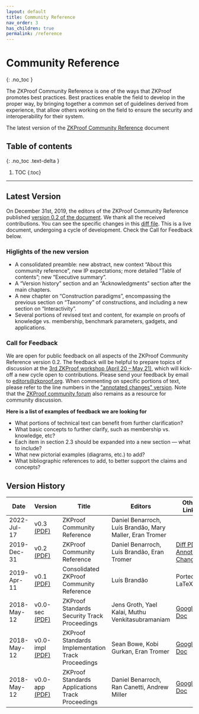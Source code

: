 ```yaml
---
layout: default
title: Community Reference
nav_order: 3
has_children: true
permalink: /reference
---
```


# Community Reference
{: .no_toc }

The ZKProof Community Reference is one of the ways that ZKProof promotes best practices. Best practices enable the field to develop in the proper way, by bringing together a common set of guidelines derived from experience, that allow others working on the field to ensure the security and interoperability for their system. 

The latest version of the [ZKProof Community Reference](/pages/reference/reference.pdf) document


## Table of contents
{: .no_toc .text-delta }

1. TOC
{:toc}

---

## Latest Version

On December 31st, 2019, the editors of the ZKProof Community Reference published [version 0.2 of the document](/pages/reference/reference.pdf). We thank all the received contributions. You can see the specific changes in this [diff file](/pages/reference/diffs/diff-v0.2-from-v0.1.pdf). This is a live document, undergoing a cycle of development. Check the Call for Feedback below.

### Higlights of the new version

- A consolidated preamble: new abstract, new context “About this community reference”, new IP expectations; more detailed “Table of contents”; new “Executive summary”.
- A “Version history” section and an “Acknowledgments” section after the main chapters.
- A new chapter on “Construction paradigms”, encompassing the previous section on “Taxonomy” of constructions, and including a new section on “Interactivity”.
- Several portions of revised text and content, for example on proofs of knowledge vs. membership, benchmark parameters, gadgets, and applications.


### Call for Feedback 
  
We are open for public feedback on all aspects of the ZKProof Community Reference version 0.2. The feedback will be helpful to prepare topics of discussion at the [3rd ZKProof workshop (April 20 – May 21)](https://zkproof.org/events/workshop3), which will kick-off a new cycle open to contributions. Please send your feedback by email to [editors@zkproof.org](mailto:editors@zkproof.org). When commenting on specific portions of text, please refer to the line numbers in the ["annotated changes" version](/pages/reference/diffs/changes-v0.2-from-v0.1.pdf). Note that the [ZKProof community forum](https://community.zkproof.org) also remains as a resource for community discussion.

**Here is a list of examples of feedback we are looking for**

- What portions of technical text can benefit from further clarification?
- What basic concepts to further clarify, such as membership vs. knowledge, etc?
- Each item in section 2.3 should be expanded into a new section — what to include?
- What new pictorial examples (diagrams, etc.) to add?
- What bibliographic references to add, to better support the claims and concepts?


## Version History


Date | Version | Title | Editors | Other Links
-----|---------|-------|---------|---------
2022-Jul-17 | v0.3 [(PDF)](/pages/reference/versions/ZkpComRef-0-2.pdf) | ZKProof Community Reference | Daniel Benarroch, Luís Brandão, Mary Maller, Eran Tromer | 
2019-Dec-31 | v0.2 [(PDF)](/pages/reference/reference.pdf) | ZKProof Community Reference | Daniel Benarroch, Luís Brandão, Eran Tromer | [Diff PDF](/pages/reference/diffs/diff-v0.2-from-v0.1.pdf) & [Annotated Changes](/pages/reference/difs/changes-v0.2-from-v0.1.pdf)
2019-Apr-11 | v0.1 [(PDF)](/pages/reference/versions/ZkpComRef-0-1.pdf) | Consolidated ZKProof Community Reference | Luís Brandão | Ported to LaTeX
2018-May-12 | v0.0-sec [(PDF)](/pages/reference/versions/zkproof-security-20180801.pdf) | ZKProof Standards Security Track Proceedings | Jens Groth, Yael Kalai, Muthu Venkitasubramaniam | [Google Doc](https://docs.google.com/document/d/1uXKovVpYuXRybCpFH97iMm9IVhzr2zfWCzrVm9jl5JA/edit?usp=sharing)
2018-May-12 | v0.0-impl [(PDF)](/pages/reference/versions/zkproof-implementation-20180801.pdf) | ZKProof Standards Implementation Track Proceedings | Sean Bowe, Kobi Gurkan, Eran Tromer | [Google Doc](https://docs.google.com/document/d/1gcSXlQp1NOSza-8dBczL3X0KbLNvsYn4JXbpDMhUF2c/edit?usp=sharing)
2018-May-12 | v0.0-app [(PDF)](/pages/reference/versions/zkproof-applications-20180801.pdf) | ZKProof Standards Applications Track Proceedings | Daniel Benarroch, Ran Canetti, Andrew Miller | [Google Doc](https://docs.google.com/document/d/1spgtYG8iXZ_NjUXdN8AEdKdGmaulE8r-mf7NsQ-_y4E/edit?usp=sharing)

